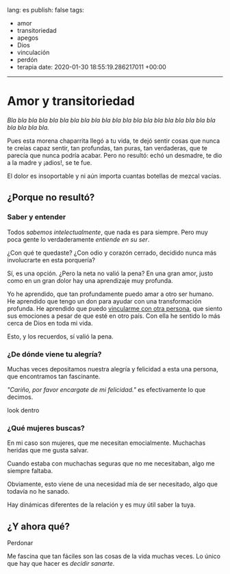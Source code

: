 lang: es
publish: false
tags:
- amor
- transitoriedad
- apegos
- Dios
- vinculación
- perdón
- terapia
date: 2020-01-30 18:55:19.286217011 +00:00

---

# Amor y transitoriedad

_Bla bla bla bla bla bla bla bla bla bla bla bla bla bla bla bla bla bla bla bla bla bla bla bla._

Pues esta morena chaparrita llegó a tu vida, te dejó sentir cosas que nunca te creías capaz sentir, tan profundas, tan puras, tan verdaderas, que te parecía que nunca podría acabar. Pero no resultó: echó un desmadre, te dio a la madre y ¡adios!, se te fue.

El dolor es insoportable y ni aún importa cuantas botellas de mezcal vacías.

## ¿Porque no resultó?

### Saber y entender

Todos _sabemos intelectualmente_, que nada es para siempre. Pero muy poca gente lo verdaderamente _entiende en su ser_.

¿Con qué te quedaste? ¿Con odio y corazón cerrado, decidido nunca más involucrarte en esta porquería?

Sí, es una opción. ¿Pero la neta no valió la pena? En una gran amor, justo como en un gran dolor hay una aprendizaje muy profunda.

Yo he aprendido, que tan profundamente puedo amar a otro ser humano. He aprendido que tengo un don para ayudar con una transformación profunda. He aprendido que puedo [vincularme con otra persona](/), que siento sus emociones a pesar de que esté en otro país. Con ella he sentido lo más cerca de Dios en toda mi vida.

Esto, y los recuerdos, sí valió la pena.

### ¿De dónde viene tu alegría?

Muchas veces depositamos nuestra alegría y felicidad a esta una persona, que encontramos tan fascinante.

_"Cariño, por favor encargate de mi felicidad."_ es efectivamente lo que decimos.

look dentro

### ¿Qué mujeres buscas?

En mi caso son mujeres, que me necesitan emocialmente. Muchachas heridas que me gusta salvar.

Cuando estaba con muchachas seguras que no me necesitaban, algo me siempre faltaba.

Obviamente, esto viene de una necesidad mía de ser necesitado, algo que todavía no he sanado.

Hay dinámicas diferentes de la relación y es muy útil saber la tuya.

## ¿Y ahora qué?

Perdonar

Me fascina que tan fáciles son las cosas de la vida muchas veces. Lo único que hay que hacer es _decidir sanarte_.
